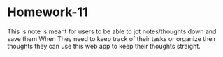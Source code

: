 # Homework-11

This is note is meant for users to be able to jot notes/thoughts down and save them When They need to keep track of their tasks or organize their thoughts they can use this web app to keep their thoughts straight.